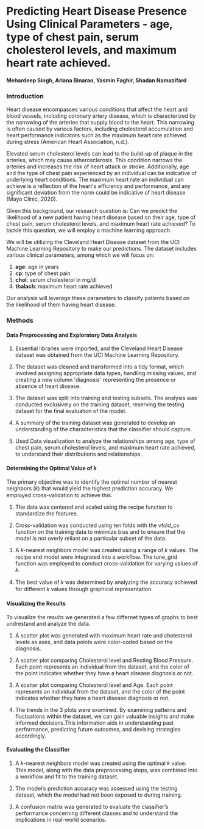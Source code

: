 # **Predicting Heart Disease Presence Using Clinical Parameters - age, type of chest pain, serum cholesterol levels, and maximum heart rate achieved.**
 #### Mehardeep Singh, Ariana Binarao, Yasmin Faghir, Shadan Namazifard
### **Introduction**
Heart disease encompasses various conditions that affect the heart and blood vessels, including coronary artery disease, which is characterized by the narrowing of the arteries that supply blood to the heart. This narrowing is often caused by various factors, including cholesterol accumulation and heart performance indicators such as the maximum heart rate achieved during stress (American Heart Association, n.d.).

Elevated serum cholesterol levels can lead to the build-up of plaque in the arteries, which may cause atherosclerosis. This condition narrows the arteries and increases the risk of heart attack or stroke. Additionally, age and the type of chest pain experienced by an individual can be indicative of underlying heart conditions. The maximum heart rate an individual can achieve is a reflection of the heart's efficiency and performance, and any significant deviation from the norm could be indicative of heart disease (Mayo Clinic, 2020).

Given this background, our research question is: Can we predict the likelihood of a new patient having heart disease based on their age, type of chest pain, serum cholesterol levels, and maximum heart rate achieved? To tackle this question, we will employ a machine learning approach.

We will be utilizing the Cleveland Heart Disease dataset from the UCI Machine Learning Repository to make our predictions. The dataset includes various clinical parameters, among which we will focus on:

1. **age**: age in years
2. **cp**: type of chest pain
3. **chol**: serum cholesterol in mg/dl
4. **thalach**: maximum heart rate achieved

Our analysis will leverage these parameters to classify patients based on the likelihood of them having heart disease.

### Methods

#### Data Preprocessing and Exploratory Data Analysis

1. Essential libraries were imported, and the Cleveland Heart Disease dataset was obtained from the UCI Machine Learning Repository.

2. The dataset was cleaned and transformed into a tidy format, which involved assigning appropriate data types, handling missing values, and creating a new column 'diagnosis' representing the presence or absence of heart disease.

3. The dataset was split into training and testing subsets. The analysis was conducted exclusively on the training dataset, reserving the testing dataset for the final evaluation of the model.

4. A summary of the training dataset was generated to develop an understanding of the characteristics that the classifier should capture.

5. Used Data visualization to analyze the relationships among age, type of chest pain, serum cholesterol levels, and maximum heart rate achieved, to understand their distributions and relationships.

#### Determining the Optimal Value of 𝑘

The primary objective was to identify the optimal number of nearest neighbors (𝑘) that would yield the highest prediction accuracy. We employed cross-validation to achieve this.

1. The data was centered and scaled using the recipe function to standardize the features.

2. Cross-validation was conducted using ten folds with the vfold_cv function on the training data to minimize bias and to ensure that the model is not overly reliant on a particular subset of the data.

3. A 𝑘-nearest neighbors model was created using a range of 𝑘 values. The recipe and model were integrated into a workflow. The tune_grid function was employed to conduct cross-validation for varying values of 𝑘.

4. The best value of 𝑘 was determined by analyzing the accuracy achieved for different 𝑘 values through graphical representation.


#### Visualizing the Results
To visualize the results we generated a few differnet types of graphs to best undrestand and analyze the data.

1. A scatter plot was generated with maximum heart rate and cholesterol levels as axes, and data points were color-coded based on the diagnosis.

2. A scatter plot comparing Cholesterol level and Resting Blood Pressure. Each point represents an individual from the dataset, and the color of the point indicates whether they have a heart disease diagnosis or not.

3. A scatter plot comparing Cholesterol level and Age. Each point represents an individual from the dataset, and the color of the point indicates whether they have a heart disease diagnosis or not.


4. The trends in the 3 plots were examined. By examining patterns and fluctuations within the dataset, we can gain valuable insights and make informed decisions.This information aids in understanding past performance, predicting future outcomes, and devising strategies accordingly. 

#### Evaluating the Classifier

1. A 𝑘-nearest neighbors model was created using the optimal 𝑘 value. This model, along with the data preprocessing steps, was combined into a workflow and fit to the training dataset.

2. The model’s prediction accuracy was assessed using the testing dataset, which the model had not been exposed to during training.

3. A confusion matrix was generated to evaluate the classifier’s performance concerning different classes and to understand the implications in real-world scenarios.
